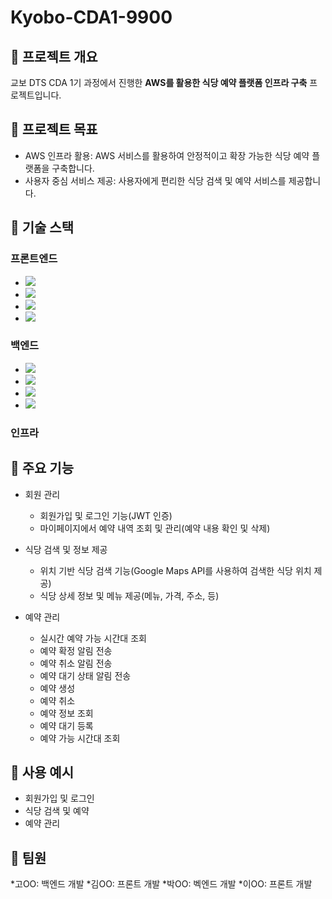 # Kyobo-CDA1-9900
## 🎯 프로젝트 개요
교보 DTS CDA 1기 과정에서 진행한 **AWS를 활용한 식당 예약 플랫폼 인프라 구축** 프로젝트입니다.

## 🎯 프로젝트 목표
* AWS 인프라 활용: AWS 서비스를 활용하여 안정적이고 확장 가능한 식당 예약 플랫폼을 구축합니다.
* 사용자 중심 서비스 제공: 사용자에게 편리한 식당 검색 및 예약 서비스를 제공합니다.

## 🎯 기술 스택

### 프론트엔드
- <img src="https://img.shields.io/badge/React-61DAFB?style=flat-square&logo=React&logoColor=white"/> 
- <img src="https://img.shields.io/badge/JavaScript-ES6+-F7DF1E?style=flat-square&logo=JavaScript&logoColor=black"/>
- <img src="https://img.shields.io/badge/HTML5-E34F26?style=flat-square&logo=HTML5&logoColor=white"/>
- <img src="https://img.shields.io/badge/CSS3-1572B6?style=flat-square&logo=CSS3&logoColor=white"/> 

### 백엔드
- <img src="https://img.shields.io/badge/Java-007396?style=flat-square&logo=Java&logoColor=white"/> 
- <img src="https://img.shields.io/badge/Spring%20Boot-6DB33F?style=flat-square&logo=Spring%20Boot&logoColor=white"/>
- <img src="https://img.shields.io/badge/Spring%20Security-6DB33F?style=flat-square&logo=Spring%20Security&logoColor=white"/>
- <img src="https://img.shields.io/badge/RESTful%20API-000000?style=flat-square&logo=RESTful-API&logoColor=white"/>

### 인프라


## 🎯 주요 기능
* 회원 관리
  * 회원가입 및 로그인 기능(JWT 인증)
  * 마이페이지에서 예약 내역 조회 및 관리(예약 내용 확인 및 삭제)
 
* 식당 검색 및 정보 제공
  * 위치 기반 식당 검색 기능(Google Maps API를 사용하여 검색한 식당 위치 제공)  
  * 식당 상세 정보 및 메뉴 제공(메뉴, 가격, 주소, 등)

* 예약 관리
  * 실시간 예약 가능 시간대 조회
  * 예약 확정 알림 전송
  * 예약 취소 알림 전송
  * 예약 대기 상태 알림 전송
  * 예약 생성
  * 예약 취소
  * 예약 정보 조회
  * 예약 대기 등록
  * 예약 가능 시간대 조회
 
## 🎯 사용 예시
* 회원가입 및 로그인
* 식당 검색 및 예약
* 예약 관리

## 🎯 팀원
*고OO: 백엔드 개발
*김OO: 프론트 개발
*박OO: 벡엔드 개발
*이OO: 프론트 개발


 




 



   

